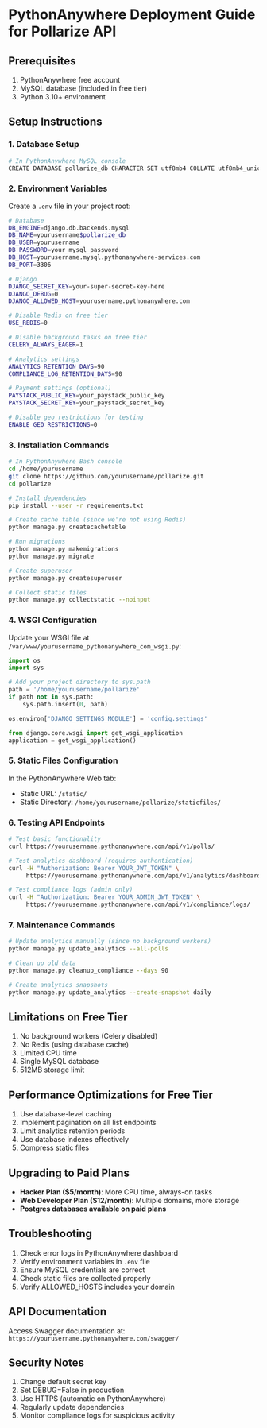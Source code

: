 # PythonAnywhere Deployment Guide for Pollarize API

## Prerequisites
1. PythonAnywhere free account
2. MySQL database (included in free tier)
3. Python 3.10+ environment

## Setup Instructions

### 1. Database Setup
```bash
# In PythonAnywhere MySQL console
CREATE DATABASE pollarize_db CHARACTER SET utf8mb4 COLLATE utf8mb4_unicode_ci;
```

### 2. Environment Variables
Create a `.env` file in your project root:
```bash
# Database
DB_ENGINE=django.db.backends.mysql
DB_NAME=yourusername$pollarize_db
DB_USER=yourusername
DB_PASSWORD=your_mysql_password
DB_HOST=yourusername.mysql.pythonanywhere-services.com
DB_PORT=3306

# Django
DJANGO_SECRET_KEY=your-super-secret-key-here
DJANGO_DEBUG=0
DJANGO_ALLOWED_HOST=yourusername.pythonanywhere.com

# Disable Redis on free tier
USE_REDIS=0

# Disable background tasks on free tier
CELERY_ALWAYS_EAGER=1

# Analytics settings
ANALYTICS_RETENTION_DAYS=90
COMPLIANCE_LOG_RETENTION_DAYS=90

# Payment settings (optional)
PAYSTACK_PUBLIC_KEY=your_paystack_public_key
PAYSTACK_SECRET_KEY=your_paystack_secret_key

# Disable geo restrictions for testing
ENABLE_GEO_RESTRICTIONS=0
```

### 3. Installation Commands
```bash
# In PythonAnywhere Bash console
cd /home/yourusername
git clone https://github.com/yourusername/pollarize.git
cd pollarize

# Install dependencies
pip install --user -r requirements.txt

# Create cache table (since we're not using Redis)
python manage.py createcachetable

# Run migrations
python manage.py makemigrations
python manage.py migrate

# Create superuser
python manage.py createsuperuser

# Collect static files
python manage.py collectstatic --noinput
```

### 4. WSGI Configuration
Update your WSGI file at `/var/www/yourusername_pythonanywhere_com_wsgi.py`:

```python
import os
import sys

# Add your project directory to sys.path
path = '/home/yourusername/pollarize'
if path not in sys.path:
    sys.path.insert(0, path)

os.environ['DJANGO_SETTINGS_MODULE'] = 'config.settings'

from django.core.wsgi import get_wsgi_application
application = get_wsgi_application()
```

### 5. Static Files Configuration
In the PythonAnywhere Web tab:
- Static URL: `/static/`
- Static Directory: `/home/yourusername/pollarize/staticfiles/`

### 6. Testing API Endpoints
```bash
# Test basic functionality
curl https://yourusername.pythonanywhere.com/api/v1/polls/

# Test analytics dashboard (requires authentication)
curl -H "Authorization: Bearer YOUR_JWT_TOKEN" \
     https://yourusername.pythonanywhere.com/api/v1/analytics/dashboard/

# Test compliance logs (admin only)
curl -H "Authorization: Bearer YOUR_ADMIN_JWT_TOKEN" \
     https://yourusername.pythonanywhere.com/api/v1/compliance/logs/
```

### 7. Maintenance Commands
```bash
# Update analytics manually (since no background workers)
python manage.py update_analytics --all-polls

# Clean up old data
python manage.py cleanup_compliance --days 90

# Create analytics snapshots
python manage.py update_analytics --create-snapshot daily
```

## Limitations on Free Tier
1. No background workers (Celery disabled)
2. No Redis (using database cache)
3. Limited CPU time
4. Single MySQL database
5. 512MB storage limit

## Performance Optimizations for Free Tier
1. Use database-level caching
2. Implement pagination on all list endpoints
3. Limit analytics retention periods
4. Use database indexes effectively
5. Compress static files

## Upgrading to Paid Plans
- **Hacker Plan ($5/month)**: More CPU time, always-on tasks
- **Web Developer Plan ($12/month)**: Multiple domains, more storage
- **Postgres databases available on paid plans**

## Troubleshooting
1. Check error logs in PythonAnywhere dashboard
2. Verify environment variables in `.env` file
3. Ensure MySQL credentials are correct
4. Check static files are collected properly
5. Verify ALLOWED_HOSTS includes your domain

## API Documentation
Access Swagger documentation at:
`https://yourusername.pythonanywhere.com/swagger/`

## Security Notes
1. Change default secret key
2. Set DEBUG=False in production
3. Use HTTPS (automatic on PythonAnywhere)
4. Regularly update dependencies
5. Monitor compliance logs for suspicious activity
